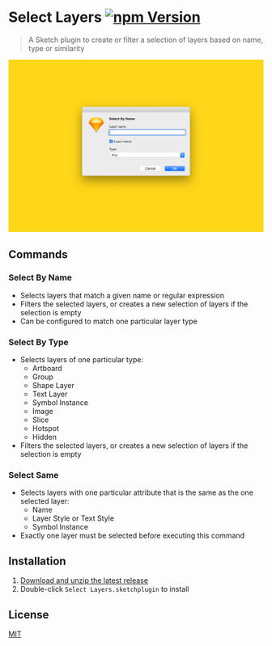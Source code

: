 # Select Layers [![npm Version](https://img.shields.io/npm/v/sketch-select-layers)](https://www.npmjs.com/package/sketch-select-layers)

> A Sketch plugin to create or filter a selection of layers based on name, type or similarity

![Dialog](media/dialog.png)

## Commands

### Select By Name

- Selects layers that match a given name or regular expression
- Filters the selected layers, or creates a new selection of layers if the selection is empty
- Can be configured to match one particular layer type

### Select By Type

- Selects layers of one particular type:
  - Artboard
  - Group
  - Shape Layer
  - Text Layer
  - Symbol Instance
  - Image
  - Slice
  - Hotspot
  - Hidden
- Filters the selected layers, or creates a new selection of layers if the selection is empty

### Select Same

- Selects layers with one particular attribute that is the same as the one selected layer:
  - Name
  - Layer Style or Text Style
  - Symbol Instance
- Exactly one layer must be selected before executing this command

## Installation

1. [Download and unzip the latest release](https://github.com/yuanqing/sketch-plugins/releases/download/sketch-select-layers-0.6.0/plugin.zip)
2. Double-click `Select Layers.sketchplugin` to install

## License

[MIT](LICENSE.md)
